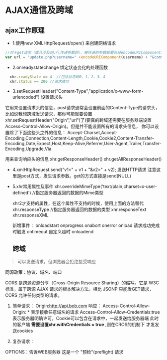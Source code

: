 # AJAX通信及跨域

## ajax工作原理
- 1.使用new XMLHttpRequest/open() 来创建网络请求

```javascript
//对于get请求（或凡涉及到url传递参数的），被传递的参数都要先经encodeURIComponent方法处理.
var url = "update.php?username=" +encodeURIComponent(username) + "&content=" +encodeURIComponent(content)+"&id=1" ;
```
- 2.onreadystatechange 绑定状态变化的处理函数

```javascript
  xhr.readyState == 4  //包括状态码0、1、2、3、4
  xhr.status == 200 //请求成功
```
- 3.setRequestHeader("Content-Type","application/x-www-form-urlencoded") 设置请求头

它用来设置请求头的信息，post请求通常会设置前面的Content-Type的请求头，比如说我想跨域发送请求，那你可能就要设置xhr.setRequestHeader("Origin","url")了(要真的跨域还需要在服务器端设置Access-Control-Allow-Origin)。但是并不能设置所有的请求头信息，
你可以设置除了下面这些头之外的信息：
Accept-Charset,Accept-Encoding,Connection,Content-Length,Cookie,Cookie2,Content-Transfer-Encoding,Date,Expect,Host,Keep-Alive,Referrer,User-Agent,Trailer,Transfer-Encoding,Upgrade,Via.

用来查询响应头的信息
xhr.getResponseHeader()
xhr.getAllResponseHeader()

- 4.xmlHttpRequest.send("v1=" + v1 + "&v2=" + v2); 
  发送HTTP请求 注意这里是post方式，发生请求参数。get的方式直接是send(NULL)

- 5.xhr常用属性及事件
  xhr.overrideMimeType('text/plain;charset=x-user-defined') //指定服务器返回的数据的Mime类型
 
  xhr2才支持的属性，在这个属性不支持的时候，使用上面的方法替代
  xhr.responseType  //指定服务器返回的数据的类型
  xhr.responseText
  xhr.responseXML

  新增事件：
  onloadstart
  onprogress
  onabort
  onerror
  onload  请求成功完成时触发
  ontimeout 自定义超时
  onloadend

  ## 跨域

> 可以发送请求，但浏览器会拒绝接受响应

同源政策：协议、域名、端口

CORS 是跨源资源分享（Cross-Origin Resource Sharing）的缩写。它是 W3C 标准，属于跨源 AJAX 请求的根本解决方法。相比 JSONP 只能发GET请求，CORS 允许任何类型的请求。

1. 简单请求：
Origin:http://api.bob.com
响应：
Access-Control-Allow-Origin: * 表示接收任意域名的请求
Access-Control-Allow-Credentials:true  表示服务器明确许可，Cookie可以包含在请求中，一起发送给服务器端
此时的客户端 **需要设置xhr.withCredentials = true** ,则在CROS的机制下 才发发送cookies

2. 复杂请求：

OPTIONS：告诉WEB服务器 这是一个 "预检"(preflight) 请求
